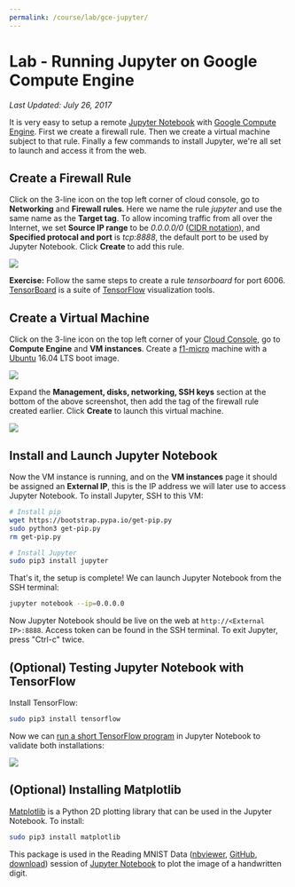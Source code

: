 ```yaml
---
permalink: /course/lab/gce-jupyter/
---
```

# Lab - Running Jupyter on Google Compute Engine

*Last Updated: July 26, 2017*

It is very easy to setup a remote [Jupyter Notebook](http://realai.org/course/jupyter/) with [Google Compute Engine](http://realai.org/course/google-compute-engine/). First we create a firewall rule. Then we create a virtual machine subject to that rule. Finally a few commands to install Jupyter, we're all set to launch and access it from the web.

## Create a Firewall Rule

Click on the 3-line icon on the top left corner of cloud console, go to **Networking** and **Firewall rules**. Here we name the rule *jupyter* and use the same name as the **Target tag**. To allow incoming traffic from all over the Internet, we set **Source IP range** to be *0.0.0.0/0* ([CIDR notation](https://en.wikipedia.org/wiki/Classless_Inter-Domain_Routing#CIDR_notation)), and **Specified protocal and port** is *tcp:8888*, the default port to be used by Jupyter Notebook. Click **Create** to add this rule.

![](http://realai.org/course/lab/gce-jupyter-1.png)

**Exercise:** Follow the same steps to create a rule *tensorboard* for port 6006. [TensorBoard](https://www.tensorflow.org/get_started/summaries_and_tensorboard) is a suite of [TensorFlow](https://www.tensorflow.org/) visualization tools.

## Create a Virtual Machine

Click on the 3-line icon on the top left corner of your [Cloud Console](https://console.cloud.google.com), go to **Compute Engine** and **VM instances**. Create a [f1-micro](https://cloud.google.com/compute/pricing#predefined_machine_types) machine with a [Ubuntu](http://realai.org/course/ubuntu/) 16.04 LTS boot image.

![](http://realai.org/course/lab/gce-jupyter-2.png)

Expand the **Management, disks, networking, SSH keys** section at the bottom of the above screenshot, then add the tag of the firewall rule created earlier. Click **Create** to launch this virtual machine.

![](http://realai.org/course/lab/gce-jupyter-3.png)

## Install and Launch Jupyter Notebook

Now the VM instance is running, and on the **VM instances** page it should be assigned an **External IP**, this is the IP address we will later use to access Jupyter Notebook. To install Jupyter, SSH to this VM:

```bash
# Install pip
wget https://bootstrap.pypa.io/get-pip.py
sudo python3 get-pip.py
rm get-pip.py

# Install Jupyter
sudo pip3 install jupyter
```

That's it, the setup is complete! We can launch Jupyter Notebook from the SSH terminal:

```bash
jupyter notebook --ip=0.0.0.0
```

Now Jupyter Notebook should be live on the web at `http://<External IP>:8888`. Access token can be found in the SSH terminal. To exit Jupyter, press "Ctrl-c" twice.

## (Optional) Testing Jupyter Notebook with TensorFlow

Install TensorFlow:

```bash
sudo pip3 install tensorflow
```

Now we can [run a short TensorFlow program](https://www.tensorflow.org/install/install_linux#run_a_short_tensorflow_program) in Jupyter Notebook to validate both installations:

![](http://realai.org/course/lab/gce-jupyter-4.png)

## (Optional) Installing Matplotlib

[Matplotlib](https://matplotlib.org/) is a Python 2D plotting library that can be used in the Jupyter Notebook. To install:

```bash
sudo pip3 install matplotlib
```

This package is used in the Reading MNIST Data ([nbviewer](http://nbviewer.jupyter.org/url/realai.org/course/jupyter/reading-MNIST-data.ipynb), [GitHub](https://github.com/real-ai/realai.org/blob/master/course/jupyter/reading-MNIST-data.ipynb), [download](http://realai.org/course/jupyter/reading-MNIST-data.ipynb)) session of [Jupyter Notebook](http://realai.org/course/jupyter/) to plot the image of a handwritten digit.

